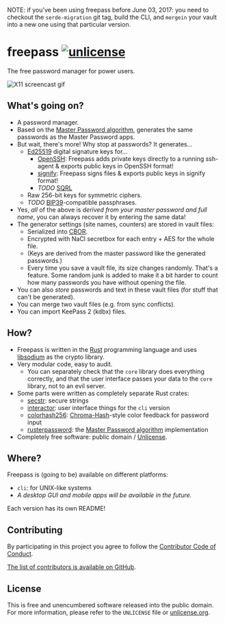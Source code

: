 NOTE: if you've been using freepass before June 03, 2017: you need to checkout the `serde-migration` git tag, build the CLI, and `mergein` your vault into a new one using that particular version.

# freepass [![unlicense](https://img.shields.io/badge/un-license-green.svg?style=flat)](http://unlicense.org)

The free password manager for power users.

![X11 screencast gif](https://unrelentingtech.s3.dualstack.eu-west-1.amazonaws.com/freepass-x11.gif)

## What's going on?

- A password manager.
- Based on the [Master Password algorithm], generates the same passwords as the Master Password apps.
- But wait, there's more! Why stop at passwords? It generates...
  - [Ed25519] digital signature keys for...
    - [OpenSSH]: Freepass adds private keys directly to a running ssh-agent & exports public keys in OpenSSH format!
    - [signify]: Freepass signs files & exports public keys in signify format!
    - *TODO* [SQRL]
  - Raw 256-bit keys for symmetric ciphers.
  - *TODO* [BIP39]-compatible passphrases.
- Yes, *all* of the above is *derived from your master password and full name*, you can always recover it by entering the same data!
- The generator settings (site names, counters) are stored in vault files:
  - Serialized into [CBOR].
  - Encrypted with NaCl secretbox for each entry + AES for the whole file.
  - (Keys are derived from the master password like the generated passwords.)
  - Every time you save a vault file, its size changes randomly. That's a feature. Some random junk is added to make it a bit harder to count how many passwords you have without opening the file.
- You can also *store* passwords and text in these vault files (for stuff that can't be generated).
- You can merge two vault files (e.g. from sync conflicts).
- You can import KeePass 2 (kdbx) files.

## How?

- Freepass is written in the [Rust] programming language and uses [libsodium] as the crypto library.
- Very modular code, easy to audit.
  - You can separately check that the `core` library does everything correctly, and that the user interface passes your data to the `core` library, not to an evil server.
- Some parts were written as completely separate Rust crates:
  - [secstr](https://github.com/myfreeweb/secstr): secure strings
  - [interactor](https://github.com/myfreeweb/interactor): user interface things for the `cli` version
  - [colorhash256](https://github.com/myfreeweb/colorhash256): [Chroma-Hash](https://github.com/mattt/Chroma-Hash/)-style color feedback for password input
  - [rusterpassword](https://github.com/myfreeweb/rusterpassword): the [Master Password algorithm] implementation
- Completely free software: public domain / [Unlicense].

[Master Password algorithm]: https://masterpassword.app/masterpassword-algorithm.pdf
[Ed25519]: http://ed25519.cr.yp.to
[OpenSSH]: http://www.openssh.com
[signify]: http://www.tedunangst.com/flak/post/signify
[SQRL]: https://www.grc.com/sqrl/sqrl.htm
[BIP39]: https://github.com/bitcoin/bips/blob/master/bip-0039.mediawiki
[CBOR]: http://cbor.io
[Rust]: https://www.rust-lang.org
[libsodium]: https://download.libsodium.org/doc/
[Unlicense]: http://unlicense.org

## Where?

Freepass is (going to be) available on different platforms:

- `cli`: for UNIX-like systems
- *A desktop GUI and mobile apps will be available in the future.*

Each version has its own README!

## Contributing

By participating in this project you agree to follow the [Contributor Code of Conduct](http://contributor-covenant.org/version/1/2/0/).

[The list of contributors is available on GitHub](https://github.com/myfreeweb/freepass/graphs/contributors).

## License

This is free and unencumbered software released into the public domain.
For more information, please refer to the `UNLICENSE` file or [unlicense.org](http://unlicense.org).
